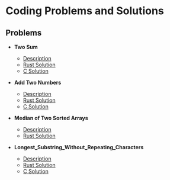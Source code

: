# Coding Problems and Solutions

## Problems

- **Two Sum**
  - [Description](https://leetcode.com/problems/two-sum/description/)
  - [Rust Solution](two_sum/src/main.rs)
  - [C Solution](two_sum/C_Solution)

- **Add Two Numbers**
  - [Description](https://leetcode.com/problems/add-two-numbers/description/)
  - [Rust Solution](Add_two_numbers/rust_solution/src/main.rs)
  - [C Solution](Add_two_numbers/C_Solution/main.c)

- **Median of Two Sorted Arrays**
  - [Description](https://leetcode.com/problems/median-of-two-sorted-arrays/description/)
  - [Rust Solution](Median_of_Two_Sorted_Arrays/rust_solution/src/main.rs)

- **Longest_Substring_Without_Repeating_Characters**
  - [Description](https://leetcode.com/problems/longest-substring-without-repeating-characters/)
  - [Rust Solution](Longest_Substring_Without_Repeating_Characters/rust_Solution/src/main.rs)
  - [C Solution](Longest_Substring_Without_Repeating_Characters/C_solution/main.c)
